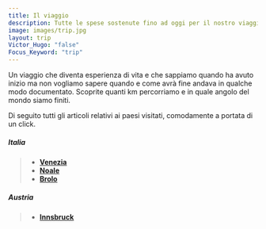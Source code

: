 ```yaml
---
title: Il viaggio
description: Tutte le spese sostenute fino ad oggi per il nostro viaggio
image: images/trip.jpg
layout: trip
Victor_Hugo: "false"
Focus_Keyword: "trip"
---
```


Un viaggio che diventa esperienza di vita e che sappiamo quando ha avuto inizio ma non vogliamo sapere quando e come avrà fine andava in qualche modo documentato. Scoprite quanti km percorriamo e in quale angolo del mondo siamo finiti. 
<!-- section break -->
Di seguito tutti gli articoli relativi ai paesi visitati, comodamente a portata di un click.
##### Italia
<!-- >- **[Lago di Braies](in-gita-al-lago-di-braies-con-cane-e-gatto)**  -->
>- **[Venezia](https://vandipety.it/blog/venezia-cane-gatto/)** 
>- **[Noale](https://vandipety.it/blog/noale-un-piccolo-borgo-a-pochi-chilometri-da-venezia/)** 
>- **[Brolo](https://vandipety.it/blog/un-gatto-a-spasso-nel-paese-dei-gatti/)** 

##### Austria
<!-- >- **[Salisburgo](https://vandipety.it/blog/salisburgo-un-tour-culinario-tra-palle-di-mozart-e-birrificio-stiegl/)**  -->
>- **[Innsbruck](https://vandipety.it/blog/salisburgo-un-tour-culinario-tra-palle-di-mozart-e-birrificio-stiegl/)** 